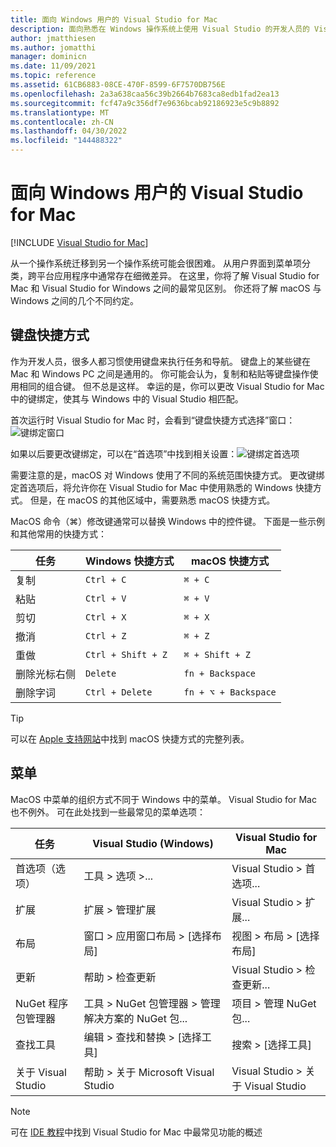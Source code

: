 ```yaml
---
title: 面向 Windows 用户的 Visual Studio for Mac
description: 面向熟悉在 Windows 操作系统上使用 Visual Studio 的开发人员的 Visual Studio for Mac 简介。
author: jmatthiesen
ms.author: jomatthi
manager: dominicn
ms.date: 11/09/2021
ms.topic: reference
ms.assetid: 61CB6883-08CE-470F-8599-6F7570DB756E
ms.openlocfilehash: 2a3a638caa56c39b2664b7683ca8edb1fad2ea13
ms.sourcegitcommit: fcf47a9c356df7e9636bcab92186923e5c9b8892
ms.translationtype: MT
ms.contentlocale: zh-CN
ms.lasthandoff: 04/30/2022
ms.locfileid: "144488322"
---
```

# <a name="visual-studio-for-mac-for-windows-users"></a>面向 Windows 用户的 Visual Studio for Mac

 [!INCLUDE [Visual Studio for Mac](~/includes/applies-to-version/vs-mac-only.md)]

从一个操作系统迁移到另一个操作系统可能会很困难。 从用户界面到菜单项分类，跨平台应用程序中通常存在细微差异。 在这里，你将了解 Visual Studio for Mac 和 Visual Studio for Windows 之间的最常见区别。 你还将了解 macOS 与 Windows 之间的几个不同约定。

## <a name="keyboard-shortcuts"></a>键盘快捷方式

作为开发人员，很多人都习惯使用键盘来执行任务和导航。 键盘上的某些键在 Mac 和 Windows PC 之间是通用的。 你可能会认为，复制和粘贴等键盘操作使用相同的组合键。 但不总是这样。 幸运的是，你可以更改 Visual Studio for Mac 中的键绑定，使其与 Windows 中的 Visual Studio 相匹配。

首次运行时 Visual Studio for Mac 时，会看到“键盘快捷方式选择”窗口：![键绑定窗口](media/ide-tour-2019-keyboard-shortcut.png)

如果以后要更改键绑定，可以在“首选项”中找到相关设置：![键绑定首选项](media/customizing-the-ide-image10a.png)

需要注意的是，macOS 对 Windows 使用了不同的系统范围快捷方式。 更改键绑定首选项后，将允许你在 Visual Studio for Mac 中使用熟悉的 Windows 快捷方式。 但是，在 macOS 的其他区域中，需要熟悉 macOS 快捷方式。

MacOS 命令（⌘）修改键通常可以替换 Windows 中的控件键。 下面是一些示例和其他常用的快捷方式：

|任务                   |Windows 快捷方式         |macOS 快捷方式      |
|-----------------------|-------------------------|--------------------|
|复制                   |`Ctrl + C`               |`⌘ + C`             |
|粘贴                  |`Ctrl + V`               |`⌘ + V`             |
|剪切                    |`Ctrl + X`               |`⌘ + X`             |
|撤消                   |`Ctrl + Z`               |`⌘ + Z`             |
|重做                   |`Ctrl + Shift + Z`       |`⌘ + Shift + Z`     |
|删除光标右侧 |`Delete`                 |`fn + Backspace`    |
|删除字词            |`Ctrl + Delete`          |`fn + ⌥ + Backspace`|

> [!TIP]
> 可以在 [Apple 支持网站](https://support.apple.com/en-us/HT201236)中找到 macOS 快捷方式的完整列表。

## <a name="menus"></a>菜单

MacOS 中菜单的组织方式不同于 Windows 中的菜单。 Visual Studio for Mac 也不例外。 可在此处找到一些最常见的菜单选项：

|任务                   |Visual Studio (Windows)                                              |Visual Studio for Mac                |
|-----------------------|---------------------------------------------------------------------|-------------------------------------|
|首选项（选项）  |工具 > 选项 >...                                                   |Visual Studio > 首选项...       |
|扩展             |扩展 > 管理扩展                                       |Visual Studio > 扩展...        |
|布局                |窗口 > 应用窗口布局 > [选择布局]                       |视图 > 布局 > [选择布局]               |
|更新                |帮助 > 检查更新                                             |Visual Studio > 检查更新... |
|NuGet 程序包管理器  |工具 > NuGet 包管理器 > 管理解决方案的 NuGet 包... |项目 > 管理 NuGet 包...   |
|查找工具             |编辑 > 查找和替换 > [选择工具]                              |搜索 > [选择工具]               |
|关于 Visual Studio    |帮助 > 关于 Microsoft Visual Studio                                 |Visual Studio > 关于 Visual Studio  

> [!NOTE]
> 可在 [IDE 教程](ide-tour.md)中找到 Visual Studio for Mac 中最常见功能的概述
